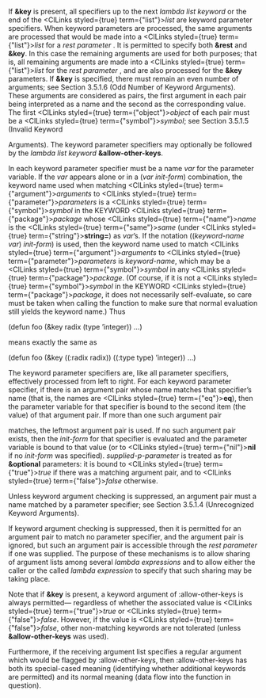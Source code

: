  



If **&amp;key** is present, all specifiers up to the next *lambda list keyword* or the end of the <ClLinks styled={true} term={"list"}><i>list</i></ClLinks> are keyword parameter specifiers. When keyword parameters are processed, the same arguments are processed that would be made into a <ClLinks styled={true} term={"list"}><i>list</i></ClLinks> for a *rest parameter* . It is permitted to specify both **&amp;rest** and **&amp;key**. In this case the remaining arguments are used for both purposes; that is, all remaining arguments are made into a <ClLinks styled={true} term={"list"}><i>list</i></ClLinks> for the *rest parameter* , and are also processed for the **&amp;key** parameters. If **&amp;key** is specified, there must remain an even number of arguments; see Section 3.5.1.6 (Odd Number of Keyword Arguments). These arguments are considered as pairs, the first argument in each pair being interpreted as a name and the second as the corresponding value. The first <ClLinks styled={true} term={"object"}><i>object</i></ClLinks> of each pair must be a <ClLinks styled={true} term={"symbol"}><i>symbol</i></ClLinks>; see Section 3.5.1.5 (Invalid Keyword  







Arguments). The keyword parameter specifiers may optionally be followed by the *lambda list keyword* **&amp;allow-other-keys**. 



In each keyword parameter specifier must be a name *var* for the parameter variable. If the *var* appears alone or in a (*var init-form*) combination, the keyword name used when matching <ClLinks styled={true} term={"argument"}><i>arguments</i></ClLinks> to <ClLinks styled={true} term={"parameter"}><i>parameters</i></ClLinks> is a <ClLinks styled={true} term={"symbol"}><i>symbol</i></ClLinks> in the KEYWORD <ClLinks styled={true} term={"package"}><i>package</i></ClLinks> whose <ClLinks styled={true} term={"name"}><i>name</i></ClLinks> is the <ClLinks styled={true} term={"same"}><i>same</i></ClLinks> (under <ClLinks styled={true} term={"string"}><b>string=</b></ClLinks>) as *var*’s. If the notation ((*keyword-name var*) *init-form*) is used, then the keyword name used to match <ClLinks styled={true} term={"argument"}><i>arguments</i></ClLinks> to <ClLinks styled={true} term={"parameter"}><i>parameters</i></ClLinks> is *keyword-name*, which may be a <ClLinks styled={true} term={"symbol"}><i>symbol</i></ClLinks> in any <ClLinks styled={true} term={"package"}><i>package</i></ClLinks>. (Of course, if it is not a <ClLinks styled={true} term={"symbol"}><i>symbol</i></ClLinks> in the KEYWORD <ClLinks styled={true} term={"package"}><i>package</i></ClLinks>, it does not necessarily self-evaluate, so care must be taken when calling the function to make sure that normal evaluation still yields the keyword name.) Thus 



(defun foo (&amp;key radix (type ’integer)) ...) 



means exactly the same as 



(defun foo (&amp;key ((:radix radix)) ((:type type) ’integer)) ...) 



The keyword parameter specifiers are, like all parameter specifiers, effectively processed from left to right. For each keyword parameter specifier, if there is an argument pair whose name matches that specifier’s name (that is, the names are <ClLinks styled={true} term={"eq"}><b>eq</b></ClLinks>), then the parameter variable for that specifier is bound to the second item (the value) of that argument pair. If more than one such argument pair 



matches, the leftmost argument pair is used. If no such argument pair exists, then the *init-form* for that specifier is evaluated and the parameter variable is bound to that value (or to <ClLinks styled={true} term={"nil"}><b>nil</b></ClLinks> if no *init-form* was specified). *supplied-p-parameter* is treated as for **&amp;optional** parameters: it is bound to <ClLinks styled={true} term={"true"}><i>true</i></ClLinks> if there was a matching argument pair, and to <ClLinks styled={true} term={"false"}><i>false</i></ClLinks> otherwise. 



Unless keyword argument checking is suppressed, an argument pair must a name matched by a parameter specifier; see Section 3.5.1.4 (Unrecognized Keyword Arguments). 



If keyword argument checking is suppressed, then it is permitted for an argument pair to match no parameter specifier, and the argument pair is ignored, but such an argument pair is accessible through the *rest parameter* if one was supplied. The purpose of these mechanisms is to allow sharing of argument lists among several *lambda expressions* and to allow either the caller or the called *lambda expression* to specify that such sharing may be taking place. 



Note that if **&amp;key** is present, a keyword argument of :allow-other-keys is always permitted— regardless of whether the associated value is <ClLinks styled={true} term={"true"}><i>true</i></ClLinks> or <ClLinks styled={true} term={"false"}><i>false</i></ClLinks>. However, if the value is <ClLinks styled={true} term={"false"}><i>false</i></ClLinks>, other non-matching keywords are not tolerated (unless **&amp;allow-other-keys** was used). 



Furthermore, if the receiving argument list specifies a regular argument which would be flagged by :allow-other-keys, then :allow-other-keys has both its special-cased meaning (identifying whether additional keywords are permitted) and its normal meaning (data flow into the function in question). 



